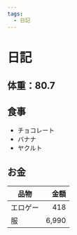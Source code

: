 ```yaml
---
tags:
  - 日記
---
```



# 日記

## 体重：80.7

## 食事

* チョコレート
* バナナ
* ヤクルト

## お金

|品物|金額|
| - | -: |
|エロゲー|418|
|服|6,990|

